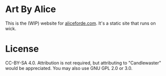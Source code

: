 Art By Alice
====================
This is the (WIP) website for [aliceforde.com](http://aliceforde.com). It's a static site that runs on wick.

License
=======
CC-BY-SA 4.0. Attribution is not required, but attributing to "Candlewaster" would be appreciated. You may also use GNU GPL 2.0 or 3.0.
